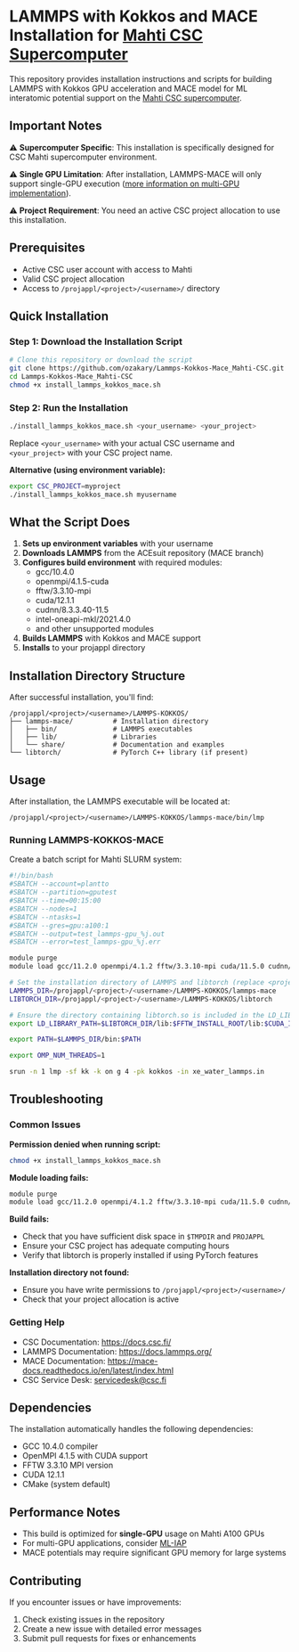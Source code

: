 # LAMMPS with Kokkos and MACE Installation for [Mahti CSC Supercomputer](https://www.mahti.csc.fi/public/)
This repository provides installation instructions and scripts for building LAMMPS with Kokkos GPU acceleration and MACE model for ML interatomic potential support on the [Mahti CSC supercomputer](https://www.mahti.csc.fi/public/).

## Important Notes

⚠️ **Supercomputer Specific**: This installation is specifically designed for CSC Mahti supercomputer environment.

⚠️ **Single GPU Limitation**: After installation, LAMMPS-MACE will only support single-GPU execution ([more information on multi-GPU implementation](https://mace-docs.readthedocs.io/en/latest/guide/lammps_mliap.html)).

⚠️ **Project Requirement**: You need an active CSC project allocation to use this installation.

## Prerequisites

- Active CSC user account with access to Mahti
- Valid CSC project allocation
- Access to `/projappl/<project>/<username>/` directory

## Quick Installation

### Step 1: Download the Installation Script

```bash
# Clone this repository or download the script
git clone https://github.com/ozakary/Lammps-Kokkos-Mace_Mahti-CSC.git
cd Lammps-Kokkos-Mace_Mahti-CSC
chmod +x install_lammps_kokkos_mace.sh
```

### Step 2: Run the Installation

```bash
./install_lammps_kokkos_mace.sh <your_username> <your_project>
```

Replace `<your_username>` with your actual CSC username and `<your_project>` with your CSC project name.

**Alternative (using environment variable):**
```bash
export CSC_PROJECT=myproject
./install_lammps_kokkos_mace.sh myusername
```

## What the Script Does

1. **Sets up environment variables** with your username
2. **Downloads LAMMPS** from the ACEsuit repository (MACE branch)
3. **Configures build environment** with required modules:
   - gcc/10.4.0
   - openmpi/4.1.5-cuda
   - fftw/3.3.10-mpi
   - cuda/12.1.1
   - cudnn/8.3.3.40-11.5
   - intel-oneapi-mkl/2021.4.0
   - and other unsupported modules 
4. **Builds LAMMPS** with Kokkos and MACE support
5. **Installs** to your projappl directory

## Installation Directory Structure

After successful installation, you'll find:

```
/projappl/<project>/<username>/LAMMPS-KOKKOS/
├── lammps-mace/          # Installation directory
│   ├── bin/              # LAMMPS executables
│   ├── lib/              # Libraries
│   └── share/            # Documentation and examples
└── libtorch/             # PyTorch C++ library (if present)
```

## Usage

After installation, the LAMMPS executable will be located at:
```
/projappl/<project>/<username>/LAMMPS-KOKKOS/lammps-mace/bin/lmp
```

### Running LAMMPS-KOKKOS-MACE

Create a batch script for Mahti SLURM system:

```bash
#!/bin/bash
#SBATCH --account=plantto
#SBATCH --partition=gputest
#SBATCH --time=00:15:00
#SBATCH --nodes=1
#SBATCH --ntasks=1
#SBATCH --gres=gpu:a100:1
#SBATCH --output=test_lammps-gpu_%j.out
#SBATCH --error=test_lammps-gpu_%j.err

module purge
module load gcc/11.2.0 openmpi/4.1.2 fftw/3.3.10-mpi cuda/11.5.0 cudnn/8.3.3.40-11.5 .unsupported intel-oneapi-mkl/2021.4.0

# Set the installation directory of LAMMPS and libtorch (replace <project> and <username> with your CSC project and username below)
LAMMPS_DIR=/projappl/<project>/<username>/LAMMPS-KOKKOS/lammps-mace
LIBTORCH_DIR=/projappl/<project>/<username>/LAMMPS-KOKKOS/libtorch

# Ensure the directory containing libtorch.so is included in the LD_LIBRARY_PATH
export LD_LIBRARY_PATH=$LIBTORCH_DIR/lib:$FFTW_INSTALL_ROOT/lib:$CUDA_INSTALL_ROOT/lib64:$LD_LIBRARY_PATH

export PATH=$LAMMPS_DIR/bin:$PATH

export OMP_NUM_THREADS=1

srun -n 1 lmp -sf kk -k on g 4 -pk kokkos -in xe_water_lammps.in
```

## Troubleshooting

### Common Issues

**Permission denied when running script:**
```bash
chmod +x install_lammps_kokkos_mace.sh
```

**Module loading fails:**
```bash
module purge
module load gcc/11.2.0 openmpi/4.1.2 fftw/3.3.10-mpi cuda/11.5.0 cudnn/8.3.3.40-11.5 .unsupported intel-oneapi-mkl/2021.4.0
```

**Build fails:**
- Check that you have sufficient disk space in `$TMPDIR` and `PROJAPPL`
- Ensure your CSC project has adequate computing hours
- Verify that libtorch is properly installed if using PyTorch features

**Installation directory not found:**
- Ensure you have write permissions to `/projappl/<project>/<username>/`
- Check that your project allocation is active

### Getting Help

- CSC Documentation: https://docs.csc.fi/
- LAMMPS Documentation: https://docs.lammps.org/
- MACE Documentation: https://mace-docs.readthedocs.io/en/latest/index.html
- CSC Service Desk: servicedesk@csc.fi

## Dependencies

The installation automatically handles the following dependencies:
- GCC 10.4.0 compiler
- OpenMPI 4.1.5 with CUDA support
- FFTW 3.3.10 MPI version
- CUDA 12.1.1
- CMake (system default)

## Performance Notes

- This build is optimized for **single-GPU** usage on Mahti A100 GPUs
- For multi-GPU applications, consider [ML-IAP](https://mace-docs.readthedocs.io/en/latest/guide/lammps_mliap.html)
- MACE potentials may require significant GPU memory for large systems

## Contributing

If you encounter issues or have improvements:
1. Check existing issues in the repository
2. Create a new issue with detailed error messages
3. Submit pull requests for fixes or enhancements
